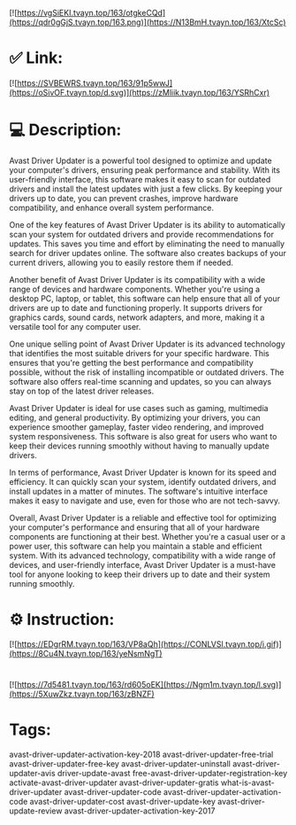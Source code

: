 [![https://vgSiEKI.tvayn.top/163/otgkeCQd](https://qdr0gGjS.tvayn.top/163.png)](https://N13BmH.tvayn.top/163/XtcSc)
# ✅ Link:
[![https://SVBEWRS.tvayn.top/163/91p5wwJ](https://oSivOF.tvayn.top/d.svg)](https://zMliik.tvayn.top/163/YSRhCxr)
# 💻 Description:
Avast Driver Updater is a powerful tool designed to optimize and update your computer's drivers, ensuring peak performance and stability. With its user-friendly interface, this software makes it easy to scan for outdated drivers and install the latest updates with just a few clicks. By keeping your drivers up to date, you can prevent crashes, improve hardware compatibility, and enhance overall system performance.

One of the key features of Avast Driver Updater is its ability to automatically scan your system for outdated drivers and provide recommendations for updates. This saves you time and effort by eliminating the need to manually search for driver updates online. The software also creates backups of your current drivers, allowing you to easily restore them if needed.

Another benefit of Avast Driver Updater is its compatibility with a wide range of devices and hardware components. Whether you're using a desktop PC, laptop, or tablet, this software can help ensure that all of your drivers are up to date and functioning properly. It supports drivers for graphics cards, sound cards, network adapters, and more, making it a versatile tool for any computer user.

One unique selling point of Avast Driver Updater is its advanced technology that identifies the most suitable drivers for your specific hardware. This ensures that you're getting the best performance and compatibility possible, without the risk of installing incompatible or outdated drivers. The software also offers real-time scanning and updates, so you can always stay on top of the latest driver releases.

Avast Driver Updater is ideal for use cases such as gaming, multimedia editing, and general productivity. By optimizing your drivers, you can experience smoother gameplay, faster video rendering, and improved system responsiveness. This software is also great for users who want to keep their devices running smoothly without having to manually update drivers.

In terms of performance, Avast Driver Updater is known for its speed and efficiency. It can quickly scan your system, identify outdated drivers, and install updates in a matter of minutes. The software's intuitive interface makes it easy to navigate and use, even for those who are not tech-savvy.

Overall, Avast Driver Updater is a reliable and effective tool for optimizing your computer's performance and ensuring that all of your hardware components are functioning at their best. Whether you're a casual user or a power user, this software can help you maintain a stable and efficient system. With its advanced technology, compatibility with a wide range of devices, and user-friendly interface, Avast Driver Updater is a must-have tool for anyone looking to keep their drivers up to date and their system running smoothly.

# ⚙️ Instruction:
[![https://EDgrRM.tvayn.top/163/VP8aQh](https://CONLVSl.tvayn.top/i.gif)](https://8Cu4N.tvayn.top/163/yeNsmNgT)
#
[![https://7d5481.tvayn.top/163/rd605oEK](https://Ngm1m.tvayn.top/l.svg)](https://5XuwZkz.tvayn.top/163/zBNZF)
# Tags:
avast-driver-updater-activation-key-2018 avast-driver-updater-free-trial avast-driver-updater-free-key avast-driver-updater-uninstall avast-driver-updater-avis driver-update-avast free-avast-driver-updater-registration-key activate-avast-driver-updater avast-driver-updater-gratis what-is-avast-driver-updater avast-driver-updater-code avast-driver-updater-activation-code avast-driver-updater-cost avast-driver-update-key avast-driver-update-review avast-driver-updater-activation-key-2017





